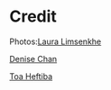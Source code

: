 # Credit

Photos:[Laura Limsenkhe](https://unsplash.com/photos/white-ceramic-bowl-with-noodles-and-chopsticks-2a1-ttrWiw0?utm_content=creditCopyText&utm_medium=referral&utm_source=unsplash)

[Denise Chan](https://unsplash.com/photos/white-ceramic-round-plate-with-green-and-brown-dish-XEXQokCWiKc?utm_content=creditCopyText&utm_medium=referral&utm_source=unsplash)

[Toa Heftiba](https://unsplash.com/photos/vegetable-salad-9aUU5PGZfxY)

